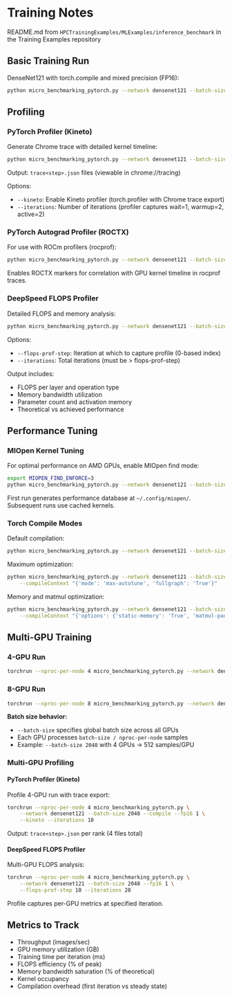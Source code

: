
# Training Notes

README.md from `HPCTrainingExamples/MLExamples/inference_benchmark` in the Training Examples repository

## Basic Training Run

DenseNet121 with torch.compile and mixed precision (FP16):

```bash
python micro_benchmarking_pytorch.py --network densenet121 --batch-size 2048 --compile --fp16 1
```

## Profiling

### PyTorch Profiler (Kineto)

Generate Chrome trace with detailed kernel timeline:

```bash
python micro_benchmarking_pytorch.py --network densenet121 --batch-size 2048 --compile --fp16 1 --kineto --iterations 10
```

Output: `trace<step>.json` files (viewable in chrome://tracing)

Options:
- `--kineto`: Enable Kineto profiler (torch.profiler with Chrome trace export)
- `--iterations`: Number of iterations (profiler captures wait=1, warmup=2, active=2)

### PyTorch Autograd Profiler (ROCTX)

For use with ROCm profilers (rocprof):

```bash
python micro_benchmarking_pytorch.py --network densenet121 --batch-size 2048 --compile --fp16 1 --autograd_profiler
```

Enables ROCTX markers for correlation with GPU kernel timeline in rocprof traces.

### DeepSpeed FLOPS Profiler

Detailed FLOPS and memory analysis:

```bash
python micro_benchmarking_pytorch.py --network densenet121 --batch-size 2048 --fp16 1 --flops-prof-step 10 --iterations 20
```

Options:
- `--flops-prof-step`: Iteration at which to capture profile (0-based index)
- `--iterations`: Total iterations (must be > flops-prof-step)

Output includes:
- FLOPS per layer and operation type
- Memory bandwidth utilization
- Parameter count and activation memory
- Theoretical vs achieved performance

## Performance Tuning

### MIOpen Kernel Tuning

For optimal performance on AMD GPUs, enable MIOpen find mode:

```bash
export MIOPEN_FIND_ENFORCE=3
python micro_benchmarking_pytorch.py --network densenet121 --batch-size 2048 --compile --fp16 1
```

First run generates performance database at `~/.config/miopen/`. Subsequent runs use cached kernels.

### Torch Compile Modes

Default compilation:
```bash
python micro_benchmarking_pytorch.py --network densenet121 --batch-size 2048 --compile --fp16 1
```

Maximum optimization:
```bash
python micro_benchmarking_pytorch.py --network densenet121 --batch-size 2048 --compile --fp16 1 \
    --compileContext "{'mode': 'max-autotune', 'fullgraph': 'True'}"
```

Memory and matmul optimization:
```bash
python micro_benchmarking_pytorch.py --network densenet121 --batch-size 2048 --compile --fp16 1 \
    --compileContext "{'options': {'static-memory': 'True', 'matmul-padding': 'True'}}"
```

## Multi-GPU Training

### 4-GPU Run

```bash
torchrun --nproc-per-node 4 micro_benchmarking_pytorch.py --network densenet121 --batch-size 2048 --compile --fp16 1
```

### 8-GPU Run

```bash
torchrun --nproc-per-node 8 micro_benchmarking_pytorch.py --network densenet121 --batch-size 2048 --compile --fp16 1
```

**Batch size behavior:**
- `--batch-size` specifies global batch size across all GPUs
- Each GPU processes `batch-size / nproc-per-node` samples
- Example: `--batch-size 2048` with 4 GPUs → 512 samples/GPU

### Multi-GPU Profiling

#### PyTorch Profiler (Kineto)

Profile 4-GPU run with trace export:
```bash
torchrun --nproc-per-node 4 micro_benchmarking_pytorch.py \
    --network densenet121 --batch-size 2048 --compile --fp16 1 \
    --kineto --iterations 10
```

Output: `trace<step>.json` per rank (4 files total)

#### DeepSpeed FLOPS Profiler

Multi-GPU FLOPS analysis:
```bash
torchrun --nproc-per-node 4 micro_benchmarking_pytorch.py \
    --network densenet121 --batch-size 2048 --fp16 1 \
    --flops-prof-step 10 --iterations 20
```

Profile captures per-GPU metrics at specified iteration.

## Metrics to Track

- Throughput (images/sec)
- GPU memory utilization (GB)
- Training time per iteration (ms)
- FLOPS efficiency (% of peak)
- Memory bandwidth saturation (% of theoretical)
- Kernel occupancy
- Compilation overhead (first iteration vs steady state)


